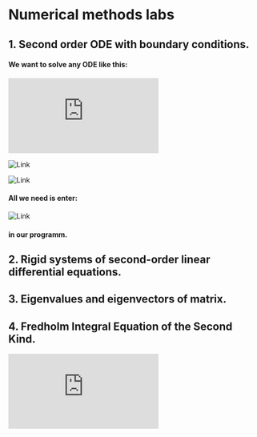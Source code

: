 # Numerical methods labs

## 1. Second order ODE with boundary conditions.

#### We want to solve any ODE like this:

![Link](http://latex.codecogs.com/png.latex?y''(x)&plus;p(x)y'(x)&plus;q(x)y(x)&space;=&space;f(x))

![Link](http://latex.codecogs.com/png.latex?\alpha_0y(a)&plus;\alpha_1y'(a)=A)

![Link](http://latex.codecogs.com/png.latex?\beta_0y(b)&plus;\beta_1y'(b)=B)

#### All we need is enter:

![Link](http://latex.codecogs.com/png.latex?a,b,p(x),q(x),f(x),\alpha_0,\alpha_1,\beta_0,\beta_1,&space;A,&space;B)  

#### in our programm.

## 2. Rigid systems of second-order linear differential equations.

## 3. Eigenvalues and eigenvectors of matrix.
## 4. Fredholm Integral Equation of the Second Kind.

![Link](http://latex.codecogs.com/gif.latex?u%28x%29%20-%20%5Cint_%7Ba%7D%5E%7Bb%7DK%28x%2Ct%29%20u%28t%29dt%20%3D%20f%28x%29)

